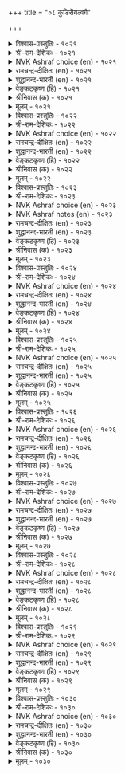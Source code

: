 +++
title = "०८ कुडिसॆयल्वगै"

+++


<details><summary>विश्वास-प्रस्तुतिः - १०२१</summary>

करुमम् सॆयऒरुवन् कैदूवेन् ऎन्नुम्  
पॆरुमैयिन् पीडुडैयदु इल्।       १०२१
</details>

<details><summary>श्री-राम-देशिकः - १०२१</summary>

अधिकारः १०३. कुलगौरवक्षणम्  
''कुलगौरवनिर्माणकृत्याद्भ्रष्टो न चास्म्यहम्'' ।  
इत्येवं कथनादन्यन्महत्त्वं नास्ति कस्यचित् ॥ १०२१॥
</details>

<details><summary>NVK Ashraf choice (en) - १०२१</summary>

१०२१
There is nothing more glorious than to persist
In the advance of the community.
(P.S. Sundaram)
</details>

<details><summary>रामचन्द्र-दीक्षितः (en) - १०२१</summary>

1021 karumam ceyaoruvaṉ kaitūvēṉ eṉṉum  
perumaiyiṉ pīṭuuṭaiyatu il.

1021\. Nothing is more exalted and manly than one’s ceaseless toil to uplift one’s own family.  
</details>

<details><summary>शुद्धानन्द-भारती (en) - १०२१</summary>

1\. கருமம் செயஒருவன் கைதூவேன் என்னும்  
பெருமையின் பீடுடையது இல்.  
No greatness is grander like  
Saying "I shall work without slack".        1021  
</details>

<details><summary>वेङ्कटकृष्ण (हि) - १०२१</summary>

1021
‘हाथ न खींचूँ कर्म से, जो कुल हित कर्तव्य ।  
इसके सम नहिं श्रेष्ठता, यों है जो मन्तव्य ॥
</details>

<details><summary>श्रीनिवास (क) - १०२१</summary>

1021. वंशपालनॆगागि कर्तव्यवन्नु माडुवुदक्कॆ नानु हिन्दॆगॆयुवुदिल्ल ऎन्दु ऒब्बनु प्रयत्न नडॆसुव
हिरिमॆगिन्त मेलादुदु बेरावुदू इल्ल.

</details>

<details><summary>मूलम् - १०२१</summary>

करुमम् सॆयऒरुवन् कैदूवेन् ऎन्नुम्  
पॆरुमैयिन् पीडुडैयदु इल्।       १०२१
</details>

<details><summary>विश्वास-प्रस्तुतिः - १०२२</summary>

आळ्विनैयुम् आण्ड्र अऱिवुम् ऎनइरण्डिन्  
नीळ्विनैयाल् नीळुम् कुडि।      १०२२
</details>

<details><summary>श्री-राम-देशिकः - १०२२</summary>

पूर्णज्ञानप्रयत्नाभ्यां युक्तेनाकुण्ठितेन च ।  
कर्मणा कस्यचिद्वंशगौरवं बहु वर्धते ॥ १०२२॥
</details>

<details><summary>NVK Ashraf choice (en) - १०२२</summary>

१०२२
Manly exertion and sound knowledge:
A community progresses with these two. *
(V.V.S. Aiyar), (N.V.K. Ashraf)
</details>

<details><summary>रामचन्द्र-दीक्षितः (en) - १०२२</summary>

1022 āḷviṉaiyum āṉṟa aṟivum eṉa_iraṇṭiṉ  
nīḷviṉaiyāl nīḷum kuṭi.

1022\. Manly effort and ripe wisdom exalt one’s family.  
</details>

<details><summary>शुद्धानन्द-भारती (en) - १०२२</summary>

2\. ஆள்வினையும் ஆன்ற அறிவும் எனஇரண்டின்  
நீள்வினையால் நீளும் குடி.  
These two exalt a noble home  
Ardent effort and ripe wisdom.        1022  
</details>

<details><summary>वेङ्कटकृष्ण (हि) - १०२२</summary>

1022
सत् प्रयत्न गंभीर मति, ये दोनों ही अंश ।  
क्रियाशील जब हैं सतत, उन्नत होता वंश ॥
</details>

<details><summary>श्रीनिवास (क) - १०२२</summary>

1022. मनुष्य प्रयत्न, तुम्बिद अरिवु- ई ऎरडर निरन्तरॆ साधनॆयिन्द वंशद कीर्तियु मेलेरि बॆळगुत्तदॆ.

</details>

<details><summary>मूलम् - १०२२</summary>

आळ्विनैयुम् आण्ड्र अऱिवुम् ऎनइरण्डिन्  
नीळ्विनैयाल् नीळुम् कुडि।      १०२२
</details>

<details><summary>विश्वास-प्रस्तुतिः - १०२३</summary>

कुडिसॆय्वल् ऎन्नुम् ऒरुवऱ्कुत् तॆय्वम्  
मडिदट्रुत् तान्मुन् दुऱुम्।      १०२३
</details>

<details><summary>श्री-राम-देशिकः - १०२३</summary>

वंशौन्नत्यकरे कार्ये सदा प्रयततां नृणाम् ।  
बद्ध्वा वस्त्रं दृढं कटतां साह्यं कुर्याद्विधिः स्वयम् ॥ १०२३॥
</details>

<details><summary>NVK Ashraf choice (en) - १०२३</summary>

१०२३
The Lord himself will wrap his robes
And lead the one bent on social service. *
(Satguru Subramuniyaswami), (P.S. Sundaram)
</details>

<details><summary>NVK Ashraf notes (en) - १०२३</summary>

१०२३. The phrase “मडि तट्रु” means “tightening one’s loin clothes”. Does this in any way refer to the Jaina deities that are always depicted naked? 
</details>

<details><summary>रामचन्द्र-दीक्षितः (en) - १०२३</summary>

1023 kuṭiceyval eṉṉum oruvaṟkut teyvam  
maṭitaṟṟut tāṉmun tuṟum.

1023\. Even God girds up His loins in the service of one who strives for the glory of one’s family.  
</details>

<details><summary>शुद्धानन्द-भारती (en) - १०२३</summary>

3\. குடிசெய்வல் என்னும் ஒருவற்குத் தெய்வம்  
மடிதற்றுத் தான்முந் துறும்.  
When one resolves to raise his race  
Loin girt up God leads his ways.        1023  
</details>

<details><summary>वेङ्कटकृष्ण (हि) - १०२३</summary>

1023
‘कुल को अन्नत में करूँ’, कहता है दृढ बात ।  
तो आगे बढ़ कमर कस, दैव बँटावे हाथ ॥
</details>

<details><summary>श्रीनिवास (क) - १०२३</summary>

1023. नन्न वंशद कीर्तियन्नु बॆळगुत्तेनॆन्दु पणतॊट्ट ऒब्बनिगॆ देवतॆयु समस्त वस्त्रालङ्कृतवागि ताने
मुन्दॆ बन्दु सहायमडुत्तवॆ.

</details>

<details><summary>मूलम् - १०२३</summary>

कुडिसॆय्वल् ऎन्नुम् ऒरुवऱ्कुत् तॆय्वम्  
मडिदट्रुत् तान्मुन् दुऱुम्।      १०२३
</details>

<details><summary>विश्वास-प्रस्तुतिः - १०२४</summary>

सूऴामल् ताने मुडिवॆय्दुम् तम्गुडियैत्  
ताऴादु उञट्रु पवर्क्कु।      १०२४
</details>

<details><summary>श्री-राम-देशिकः - १०२४</summary>

स्वकुलौन्नत्यसिद्धयर्थं त्वरया यततां नृणाम् ।  
विमर्शमन्तरा कार्यं निर्विघ्नं सेत्स्यति क्षणे ॥ १०२४॥
</details>

<details><summary>NVK Ashraf choice (en) - १०२४</summary>

१०२४
Success will come by itself to the one
Who tirelessly strives for his society.
(N.V.K. Ashraf)
</details>

<details><summary>रामचन्द्र-दीक्षितः (en) - १०२४</summary>

1024 cūḻāmal tāṉē muṭiveytum taṅkuṭiyait  
tāḻātu uñaṟṟu pavarkku.

1024\. Success comes unbidden to one who exalts one’s family with unremitting toil.  
</details>

<details><summary>शुद्धानन्द-भारती (en) - १०२४</summary>

4\. சூழாமல் தானே முடிவெய்தும் தம்குடியைத்  
தாழாது உஞற்று பவர்க்கு.  
Who raise their races with ceaseless pain  
No need for plan; their ends will gain.        1024  
</details>

<details><summary>वेङ्कटकृष्ण (हि) - १०२४</summary>

1024
कुल हित जो अविलम्ब ही, हैं प्रयत्न में चूर ।  
अनजाने ही यत्न वह, बने सफलता पूर ॥
</details>

<details><summary>श्रीनिवास (क) - १०२४</summary>

1024. तम्म वंशवन्नु बॆळगुव कार्यदल्लि निधानिसदॆ, कूडले प्रयत्न नडॆसुववरिगॆ अवरु आलोचिसुवुदक्कॆ
मुञ्चॆये तानागिये सिद्धियागुत्तदॆ.

</details>

<details><summary>मूलम् - १०२४</summary>

सूऴामल् ताने मुडिवॆय्दुम् तम्गुडियैत्  
ताऴादु उञट्रु पवर्क्कु।      १०२४
</details>

<details><summary>विश्वास-प्रस्तुतिः - १०२५</summary>

कुट्रम् इलनाय्क् कुडिसॆय्दु वाऴ्वानैच्  
चुट्रमाच् चुट्रुम् उलगु।      १०२५
</details>

<details><summary>श्री-राम-देशिकः - १०२५</summary>

वंशप्रभावं संरक्ष्य जीवता शास्त्रवर्त्मनि ।  
तेन बान्धव्यमिच्छंस्तु लोकस्तमनुवर्तते ॥ १०२५॥
</details>

<details><summary>NVK Ashraf choice (en) - १०२५</summary>

१०२५
The world will flock round the one
Leading a blameless life doing social service. *
(P.S. Sundaram)
</details>

<details><summary>रामचन्द्र-दीक्षितः (en) - १०२५</summary>

1025 kuṟṟam ilaṉāyk kuṭiceytu vāḻvāṉaic  
cuṟṟamāc cuṟṟum ulaku.

1025\. The world becomes kin to one who leads an unblemished householder’s life.  
</details>

<details><summary>शुद्धानन्द-भारती (en) - १०२५</summary>

5\. குற்றம் இலனாய்க் குடிசெய்து வாழ்வானைச்  
சுற்றமாச் சுற்றும் உலகு.  
Who keeps his house without a blame  
People around, his kinship claim.        1025  
</details>

<details><summary>वेङ्कटकृष्ण (हि) - १०२५</summary>

1025
कुल अन्नति हित दोष बिन, जिसका है आचार ।  
बन्धु बनाने को उसे, घेर रहा संसार ॥
</details>

<details><summary>श्रीनिवास (क) - १०२५</summary>

1025. कॆडुकु माडदवनागि, वंशद कीर्तिगॆ तक्क कार्यगळन्नु माडि बाळुगैयुववनन्नु लोकद जनरु
बन्धुविनन्तॆ प्रीतिसि हत्तिरक्कॆ बरुत्तारॆ.

</details>

<details><summary>मूलम् - १०२५</summary>

कुट्रम् इलनाय्क् कुडिसॆय्दु वाऴ्वानैच्  
चुट्रमाच् चुट्रुम् उलगु।      १०२५
</details>

<details><summary>विश्वास-प्रस्तुतिः - १०२६</summary>

नल्लाण्मै ऎन्बदु ऒरुवऱ्कुत् तान्बिऱन्द  
इल्लाण्मै आक्किक् कॊळल्।      १०२६
</details>

<details><summary>श्री-राम-देशिकः - १०२६</summary>

स्वोत्पन्नकुलनिर्वाहशक्तिं सम्पाद्य जीवनम् ।  
तात्त्विकं पौरुषं ताद्धि पुरुषाणां प्रशस्यते ॥ १०२६॥
</details>

<details><summary>NVK Ashraf choice (en) - १०२६</summary>

१०२६
True valour lies in raising the community
One is born into. *
(C. Rajagopalachari), (V.V.S. Aiyar)
</details>

<details><summary>रामचन्द्र-दीक्षितः (en) - १०२६</summary>

1026 nallāṇmai eṉpatu oruvaṟkut tāṉpiṟanta  
illāṇmai ākkik koḷal.

1026\. What is true manliness except perfect ordering of the house for its own glory?  
</details>

<details><summary>शुद्धानन्द-भारती (en) - १०२६</summary>

6\. நல்லாண்மை என்பது ஒருவற்குத் தான்பிறந்த  
இல்லாண்மை ஆக்கிக் கொளல்.  
Who raise their race which gave them birth  
Are deemed as men of manly worth.        1026  
</details>

<details><summary>वेङ्कटकृष्ण (हि) - १०२६</summary>

1026
स्वयं जनित निज वंश का, परिपालन का मान ।  
अपनाना है मनुज को, उत्तम पौरुष जान ॥
</details>

<details><summary>श्रीनिवास (क) - १०२६</summary>

1026. ऒब्बनिगॆ ऒळ्ळॆय पौरुषतनवॆन्दरॆ, तानु हुट्टिद वंशवन्नु आळुव सामर्थ्यवन्नु तन्नदागि मादिकॊळ्ळुवुदु.

</details>

<details><summary>मूलम् - १०२६</summary>

नल्लाण्मै ऎन्बदु ऒरुवऱ्कुत् तान्बिऱन्द  
इल्लाण्मै आक्किक् कॊळल्।      १०२६
</details>

<details><summary>विश्वास-प्रस्तुतिः - १०२७</summary>

अमरगत्तु वन्गण्णर् पोलत् तमरगत्तुम्  
आट्रुवार् मेट्रे पॊऱै।      १०२७
</details>

<details><summary>श्री-राम-देशिकः - १०२७</summary>

धीरो वहेद्युद्धभारं यथा बहुषु सत्स्वापि ।  
शक्तस्तथा वहेद्वंशभारमन्येषु सत्स्वापि ॥ १०२७॥
</details>

<details><summary>NVK Ashraf choice (en) - १०२७</summary>

१०२७
As in the battlefield, the burden of social work
Also falls on the capable. *
(P.S. Sundaram)
</details>

<details><summary>रामचन्द्र-दीक्षितः (en) - १०२७</summary>

1027 amarakattu vaṉkaṇṇar pōlat tamarakattu  
āṟṟuvār mēṟṟē poṟai.

1027\. The brunt of the battle falls on the victorious; the burden of the family on the competent few.  
</details>

<details><summary>शुद्धानन्द-भारती (en) - १०२७</summary>

7\. அமரகத்து வன்கண்ணார் போலத் தமரகத்தும்  
ஆற்றுவார் மேற்றே பொறை.  
Like dauntless heroes in battle field  
The home-burden rests on the bold.        1027  
</details>

<details><summary>वेङ्कटकृष्ण (हि) - १०२७</summary>

1027
महावीर रणक्षेत्र में, ज्यों हैं जिम्मेदार ।  
त्यों है सुयोग्य व्यक्ति पर, निज कुटुंब का भार ॥
</details>

<details><summary>श्रीनिवास (क) - १०२७</summary>

1027. रणरङ्गदल्लि रक्षणॆय भारवन्नु हॆदरदॆ हॊत्त वीररन्तॆ तम्म कुटुम्ब वर्गद हॊणॆयन्नु समर्थवागि
हॊरबल्ल शक्तिवन्तर मेलॆये वंशद भारविरुत्तदॆ.

</details>

<details><summary>मूलम् - १०२७</summary>

अमरगत्तु वन्गण्णर् पोलत् तमरगत्तुम्  
आट्रुवार् मेट्रे पॊऱै।      १०२७
</details>

<details><summary>विश्वास-प्रस्तुतिः - १०२८</summary>

कुडिसॆय्वार्क् किल्लै परुवम् मडिसॆय्दु  
मानङ् गरुदक् कॆडुम्।      १०२८
</details>

<details><summary>श्री-राम-देशिकः - १०२८</summary>

कुलगौरवरक्षार्थं कालो नात्र प्रतीक्ष्यताम् ।  
आलस्यात् कालकाङ्क्षायां हीयते कुलगौरवम् ॥ १०२८॥
</details>

<details><summary>NVK Ashraf choice (en) - १०२८</summary>

१०२८
There is no set time for social service.
To put off is to ruin repute. *
(P.S. Sundaram)
</details>

<details><summary>रामचन्द्र-दीक्षितः (en) - १०२८</summary>

1028 kuṭiceyvārkku illai paruvam maṭiceytu  
māṉam karutak keṭum.

1028\. To pure householders there is no cessation of work. One’s false prestige leads to the ruin of one’s family.  
</details>

<details><summary>शुद्धानन्द-भारती (en) - १०२८</summary>

8\. குடிசெய்வார்க்கு இல்லை பருவம் மடிசெய்து  
மானம் கருதக் கெடும்.  
No season have they who raise their race  
Sloth and pride will honour efface.        1028  
</details>

<details><summary>वेङ्कटकृष्ण (हि) - १०२८</summary>

1028
कुल-पालक का है नहीं, कोई अवसर खास ।  
आलसवश मानी बने, तो होता है नाश ॥
</details>

<details><summary>श्रीनिवास (क) - १०२८</summary>

1028. वंशद कीर्तियन्नु बॆळसलिच्छिसुववरिगॆ तक्क कालवॆम्बुदु बेरॆ इल्ल; सोमारितनदिन्द तम्म हुसि
अभिमानवन्नु लॆक्किसुववरादरॆ वंशद हिरिमॆयु नाशवागुवुदु.

</details>

<details><summary>मूलम् - १०२८</summary>

कुडिसॆय्वार्क् किल्लै परुवम् मडिसॆय्दु  
मानङ् गरुदक् कॆडुम्।      १०२८
</details>

<details><summary>विश्वास-प्रस्तुतिः - १०२९</summary>

इडुम्बैक्के कॊळ्गलम् कॊल्लो कुडुम्बत्तैक्  
कुट्र मऱैप्पान् उडम्बु।      १०२९
</details>

<details><summary>श्री-राम-देशिकः - १०२९</summary>

कुलसम्भावितानार्थवारणे यत्नशालिनः ।  
शरीरं कस्यचित्किन्नु दुःखमात्रैकभाजनम् ॥ १०२९॥
</details>

<details><summary>NVK Ashraf choice (en) - १०२९</summary>

१०२९
Is the body that protects one’s family against hurdles
A receptacle for hardships alone? *
(V.V.S. Aiyar)
</details>

<details><summary>रामचन्द्र-दीक्षितः (en) - १०२९</summary>

1029 iṭumpaikkē koḷkalam kollō kuṭumpattaik  
kuṟṟam maṟaippāṉ uṭampu.

1029\. Is he who protects his family from the ills of life a mere vessel of suffering?  
</details>

<details><summary>शुद्धानन्द-भारती (en) - १०२९</summary>

9\. இடும்பைக்கே கொள்கலங் கொல்லோ குடும்பத்தைக்  
குற்றம் மறைப்பான் உடம்பு.  
Is not his frame a vase for woes  
Who from mishaps shields his house?        1029  
</details>

<details><summary>वेङ्कटकृष्ण (हि) - १०२९</summary>

1029
जो होने देता नहीं, निज कुटुंब में दोष ।  
उसका बने शरीर क्या, दुख-दर्दों का कोष ॥
</details>

<details><summary>श्रीनिवास (क) - १०२९</summary>

1029. तन्न वंशद अपनिन्दॆगळन्नु निवारिसुववन शरीरवु दुःखगळन्नु तुम्बुवुदक्कागिते इरुव
पात्रयागिरुवुदो?

</details>

<details><summary>मूलम् - १०२९</summary>

इडुम्बैक्के कॊळ्गलम् कॊल्लो कुडुम्बत्तैक्  
कुट्र मऱैप्पान् उडम्बु।      १०२९
</details>

<details><summary>विश्वास-प्रस्तुतिः - १०३०</summary>

इडुक्कण्गाल् कॊण्ड्रिड वीऴुम् अडुत्तूण्ड्रुम्  
नल्लाळ् इलाद कुडि।      १०३०
</details>

<details><summary>श्री-राम-देशिकः - १०३०</summary>

???? ।  
यस्मिन कुले भाविदुःखकुठाराभिहतः पतेत् ॥ १०३०॥
</details>

<details><summary>NVK Ashraf choice (en) - १०३०</summary>

१०३०
Society will crash axed by misfortune
Without good men to support it.
(P.S. Sundaram)
</details>

<details><summary>रामचन्द्र-दीक्षितः (en) - १०३०</summary>

1030 iṭukkaṇkāl koṉṟiṭa vīḻum aṭuttūṉṟum  
nallāḷ ilāta kuṭi.

1030\. The axe of adversity falls on the family which has no noble son to shield it.  
</details>

<details><summary>शुद्धानन्द-भारती (en) - १०३०</summary>

10\. இடுக்கண்கால் கொன்றிட வீழும் அடுத்தூன்றும்  
நல்லாள் இலாத குடி.  
A house will fall by a mishap  
With no good man to prop it up.         1030  
</details>

<details><summary>वेङ्कटकृष्ण (हि) - १०३०</summary>

1030
योग्य व्यक्ति कुल में नहीं, जो थामेगा टेक ।  
जड़ में विपदा काटते, गिर जाये कुल नेक ॥
</details>

<details><summary>श्रीनिवास (क) - १०३०</summary>

1030. सङ्खट कालदल्लि ऒडनिद्दु आधारवागबल्ल ऒळ्ळॆय व्यक्तियु इल्लदिद्दरॆ, वंशवृक्षवु दुर्विधियॆम्ब कॊडलि
एटिनिन्द कॆळगुरुळुवुदु.
</details>

<details><summary>मूलम् - १०३०</summary>

इडुक्कण्गाल् कॊण्ड्रिड वीऴुम् अडुत्तूण्ड्रुम्  
नल्लाळ् इलाद कुडि।      १०३०
</details>
